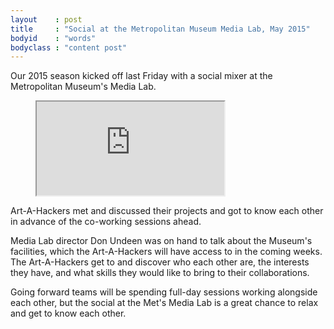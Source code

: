 ```yaml
---
layout    : post
title     : "Social at the Metropolitan Museum Media Lab, May 2015"
bodyid    : "words"
bodyclass : "content post"
---
```

Our 2015 season kicked off last Friday with a social mixer at the Metropolitan Museum's Media Lab.

<figure class="video">
	<iframe src="https://www.flickr.com/photos/125924023@N07/18875520638/in/set-72157652597901704/player/" allowfullscreen webkitallowfullscreen mozallowfullscreen oallowfullscreen msallowfullscreen></iframe>
</figure>

Art-A-Hackers met and discussed their projects and got to know each other in advance of the co-working sessions ahead.

<!--excerpt-ends-->

Media Lab director Don Undeen was on hand to talk about the Museum's facilities, which the Art-A-Hackers will have access to in the coming weeks. The Art-A-Hackers get to and discover who each other are, the interests they have, and what skills they would like to bring to their collaborations.

Going forward teams will be spending full-day sessions working alongside each other, but the social at the Met's Media Lab is a great chance to relax and get to know each other.